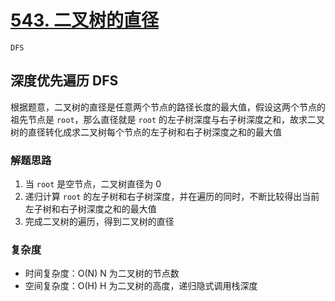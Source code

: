 # [543. 二叉树的直径](https://leetcode-cn.com/problems/diameter-of-binary-tree/solution/543er-cha-shu-de-zhi-jing-by-xiao-zhu-ss-2682/)

`DFS`

## 深度优先遍历 DFS

根据题意，二叉树的直径是任意两个节点的路径长度的最大值，假设这两个节点的祖先节点是 `root`，那么直径就是 `root` 的左子树深度与右子树深度之和，故求二叉树的直径转化成求二叉树每个节点的左子树和右子树深度之和的最大值

### 解题思路

1. 当 `root` 是空节点，二叉树直径为 0
2. 递归计算 `root` 的左子树和右子树深度，并在遍历的同时，不断比较得出当前左子树和右子树深度之和的最大值
3. 完成二叉树的遍历，得到二叉树的直径

### 复杂度

- 时间复杂度：O(N) N 为二叉树的节点数
- 空间复杂度：O(H) H 为二叉树的高度，递归隐式调用栈深度
